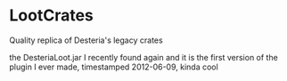 # LootCrates
Quality replica of Desteria's legacy crates

the DesteriaLoot.jar I recently found again and it is the first version of the plugin I ever made, timestamped 2012-06-09, kinda cool
